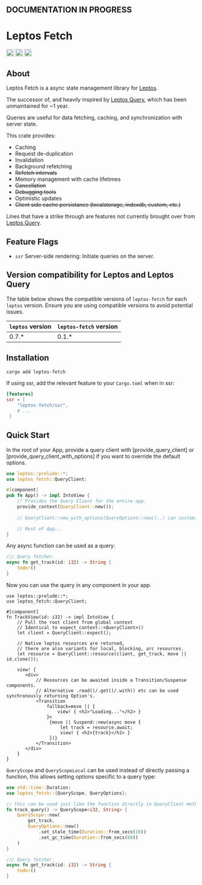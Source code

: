 <!-- cargo-rdme start -->

## DOCUMENTATION IN PROGRESS

# Leptos Fetch

[<img alt="github" src="https://img.shields.io/badge/github-zakstucke/leptos--fetch-8da0cb?style=for-the-badge&labelColor=555555&logo=github" height="20">](https://github.com/zakstucke/leptos-fetch)
[<img alt="crates.io" src="https://img.shields.io/crates/v/leptos-fetch.svg?style=for-the-badge&color=fc8d62&logo=rust" height="20">](https://crates.io/crates/leptos-fetch)
[<img alt="docs.rs" src="https://img.shields.io/badge/docs.rs-leptos-fetch-66c2a5?style=for-the-badge&labelColor=555555&logo=docs.rs" height="20">](https://docs.rs/leptos-fetch)
<!-- [<img alt="build status" src="https://img.shields.io/github/actions/workflow/status/zakstucke/leptos-fetch/rust.yml?branch=main&style=for-the-badge" height="20">](https://github.com/zakstucke/leptos-fetch/actions?query=branch%3Amain) -->


<!-- [FAQ](https://github.com/zakstucke/leptos-fetch/blob/main/FAQ.md) | 
[Examples](https://github.com/zakstucke/leptos-fetch/tree/main/example/) |
[Live Demo](https://leptos-fetch-demo.vercel.app/) -->

## About

Leptos Fetch is a async state management library for [Leptos](https://github.com/leptos-rs/leptos).

The successor of, and heavily inspired by [Leptos Query](https://github.com/gaucho-labs/leptos-query), which has been unmaintained for ~1 year.

Queries are useful for data fetching, caching, and synchronization with server state.

This crate provides:
- Caching
- Request de-duplication
- Invalidation
- Background refetching
- ~~Refetch intervals~~
- Memory management with cache lifetimes
- ~~Cancellation~~
- ~~Debugging tools~~
- Optimistic updates
- ~~Client side cache persistance (localstorage, indexdb, custom, etc.)~~

Lines that have a strike through are features not currently brought over from [Leptos Query](https://github.com/gaucho-labs/leptos-query).

## Feature Flags
<!-- - `csr` Client-side rendering: Use queries on the client. -->
- `ssr` Server-side rendering: Initiate queries on the server.
<!-- - `hydrate` Hydration: Ensure that queries are hydrated on the client, when using server-side rendering. -->

## Version compatibility for Leptos and Leptos Query

The table below shows the compatible versions of `leptos-fetch` for each `leptos` version. Ensure you are using compatible versions to avoid potential issues.

| `leptos` version | `leptos-fetch` version |
|------------------|------------------------|
| 0.7.*            | 0.1.*                  |


## Installation

```bash
cargo add leptos-fetch
```

If using ssr, add the relevant feature to your `Cargo.toml` when in ssr:

```toml
[features]
ssr = [
    "leptos-fetch/ssr",
    # ...
 ]
```


## Quick Start

In the root of your App, provide a query client with [provide_query_client] or [provide_query_client_with_options] if you want to override the default options.

```rust
use leptos::prelude::*;
use leptos_fetch::QueryClient;

#[component]
pub fn App() -> impl IntoView {
    // Provides the Query Client for the entire app.
    provide_context(QueryClient::new());
    
    // QueryClient::new_with_options(QueryOptions::new()..) can customize default caching behaviour.

    // Rest of App...
}
```

Any async function can be used as a query:

```rust
/// Query fetcher.
async fn get_track(id: i32) -> String {
    todo!()
}
```

Now you can use the query in any component in your app.

```rust,ignore
use leptos::prelude::*;
use leptos_fetch::QueryClient;

#[component]
fn TrackView(id: i32) -> impl IntoView {
    // Pull the root client from global context
    // Identical to expect_context::<QueryClient>()
    let client = QueryClient::expect();
    
    // Native leptos resources are returned, 
    // there are also variants for local, blocking, arc resources. 
    let resource = QueryClient::resource(client, get_track, move || id.clone());

    view! {
       <div>
           // Resources can be awaited inside a Transition/Suspense components.
           // Alternative .read()/.get()/.with() etc can be used synchronously returning Option's.
           <Transition
               fallback=move || {
                   view! { <h2>"Loading..."</h2> }
               }>
                {move || Suspend::new(async move {
                    let track = resource.await;
                    view! { <h2>{track}</h2> }
                })}          
           </Transition>
       </div>
    }
}
```
<!-- For a complete working example see [the example directory](/example) -->

`QueryScope` and `QueryScopeLocal` can be used instead of directly passing a function, this allows setting options specific to a query type:

```rust
use std::time::Duration;
use leptos_fetch::{QueryScope, QueryOptions};

// this can be used just like the function directly in QueryClient methods.
fn track_query() -> QueryScope<i32, String> {
    QueryScope::new(
        get_track, 
        QueryOptions::new()
            .set_stale_time(Duration::from_secs(10))
            .set_gc_time(Duration::from_secs(60))
    )
}

/// Query fetcher.
async fn get_track(id: i32) -> String {
    todo!()
}
```

<!-- ## Devtools Quickstart

To use the devtools, you need to add the devtools crate:

```bash
cargo add leptos_query_devtools
```

Then in your `cargo.toml` enable the `csr` feature.

#### Hydrate Example
- If your app is using SSR, then this should go under the "hydrate" feature.
```toml
[features]
hydrate = [
    "leptos_query_devtools/csr",
]
```

#### CSR Example
- If your app is using CSR, then this should go under the "csr" feature.
```toml
[features]
csr = [
    "leptos_query_devtools/csr",
]
```

Then in your app, render the devtools component. Make sure you also provide the query client.

Devtools will by default only show in development mode. It will not be shown, or included in binary, when you build your app in release mode. If you want to override this behaviour, you can enable the `force` feature.

```rust

use leptos_query_devtools::LeptosQueryDevtools;
use leptos_fetch::*;
use leptos::prelude::*;

#[component]
fn App() -> impl IntoView {
    provide_query_client();

    view!{
        <LeptosQueryDevtools />
        // Rest of App...
    }
}

``` -->

<!-- cargo-rdme end -->
